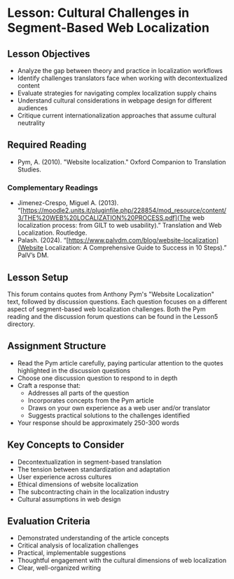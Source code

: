# Lesson: Cultural Challenges in Segment-Based Web Localization

## Lesson Objectives
- Analyze the gap between theory and practice in localization workflows
- Identify challenges translators face when working with decontextualized content
- Evaluate strategies for navigating complex localization supply chains
- Understand cultural considerations in webpage design for different audiences
- Critique current internationalization approaches that assume cultural neutrality

## Required Reading
- Pym, A. (2010). "Website localization." Oxford Companion to Translation Studies.

### Complementary Readings
- Jimenez-Crespo, Miguel A. (2013). “[https://moodle2.units.it/pluginfile.php/228854/mod_resource/content/3/THE%20WEB%20LOCALIZATION%20PROCESS.pdf](The web localization process: from GILT to web usability).” Translation and Web Localization. Routledge.
- Palash. (2024). “[https://www.palvdm.com/blog/website-localization](Website Localization: A Comprehensive Guide to Success in 10 Steps).” PalV’s DM.

## Lesson Setup
This forum contains quotes from Anthony Pym's "Website Localization" text, followed by discussion questions. Each question focuses on a different aspect of segment-based web localization challenges. Both the Pym reading and the discussion forum questions can be found in the Lesson5 directory.

## Assignment Structure
- Read the Pym article carefully, paying particular attention to the quotes highlighted in the discussion questions
- Choose one discussion question to respond to in depth
- Craft a response that:
  - Addresses all parts of the question
  - Incorporates concepts from the Pym article
  - Draws on your own experience as a web user and/or translator
  - Suggests practical solutions to the challenges identified
- Your response should be approximately 250-300 words

## Key Concepts to Consider
- Decontextualization in segment-based translation
- The tension between standardization and adaptation
- User experience across cultures
- Ethical dimensions of website localization
- The subcontracting chain in the localization industry
- Cultural assumptions in web design

## Evaluation Criteria
- Demonstrated understanding of the article concepts
- Critical analysis of localization challenges
- Practical, implementable suggestions 
- Thoughtful engagement with the cultural dimensions of web localization
- Clear, well-organized writing
